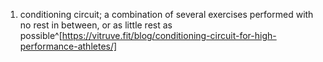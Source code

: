 1. conditioning circuit; a combination of several exercises performed with no rest in between, or as little rest as possible^[https://vitruve.fit/blog/conditioning-circuit-for-high-performance-athletes/]